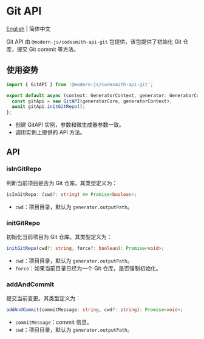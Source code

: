 # Git API

[English](../../zh/api/git.md) | 简体中文

Git API 由 `@modern-js/codesmith-api-git` 包提供，该包提供了初始化 Git 仓库，提交 Git commit 等方法。

## 使用姿势

```ts
import { GitAPI } from '@modern-js/codesmith-api-git';

export default async (context: GeneratorContext, generator: GeneratorCore) => {
  const gitApi = new GitAPI(generatorCore, generatorContext);
  await gitApi.initGitRepo();
};
```

- 创建 GitAPI 实例，参数和微生成器参数一致。
- 调用实例上提供的 API 方法。

## API

### isInGitRepo

判断当前项目是否为 Git 仓库。其类型定义为：

```ts
isInGitRepo: (cwd?: string) => Promise<boolean>;
```

- `cwd`：项目目录，默认为 `generator.outputPath`。

### initGitRepo

初始化当前项目为 Git 仓库。其类型定义为：

```ts
initGitRepo(cwd?: string, force?: boolean): Promise<void>;
```

- `cwd`：项目目录，默认为 `generator.outputPath`。
- `force`：如果当前目录已经为一个 Git 仓库，是否强制初始化。

### addAndCommit

提交当前变更。其类型定义为：

```ts
addAndCommit(commitMessage: string, cwd?: string): Promise<void>;
```

- `commitMessage`：commit 信息。
- `cwd`：项目目录，默认为 `generator.outputPath`。
